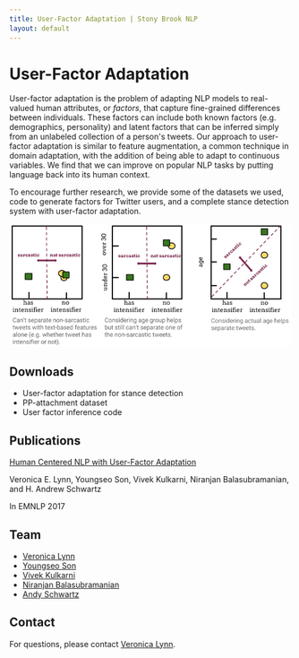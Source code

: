 ```yaml
---
title: User-Factor Adaptation | Stony Brook NLP
layout: default
---
```


# User-Factor Adaptation

User-factor adaptation is the problem of adapting NLP models to real-valued human attributes, or *factors*, that capture fine-grained differences between individuals. These factors can include both known factors (e.g. demographics, personality) and latent factors that can be inferred simply from an unlabeled collection of a person's tweets. Our approach to user-factor adaptation is similar to feature augmentation, a common technique in domain adaptation, with the addition of being able to adapt to continuous variables. We find that we can improve on popular NLP tasks by putting language back into its human context.

To encourage further research, we provide some of the datasets we used, code to generate factors for Twitter users, and a complete stance detection system with user-factor adaptation.


![User factors can allow for better separation of features.](images/motivation.png)


## Downloads

+ User-factor adaptation for stance detection
+ PP-attachment dataset
+ User factor inference code


## Publications

[Human Centered NLP with User-Factor Adaptation](#)

Veronica E. Lynn, Youngseo Son, Vivek Kulkarni, Niranjan Balasubramanian, and H. Andrew Schwartz

In EMNLP 2017

## Team

+ [Veronica Lynn](http://www.veronicaelynn.com)
+ [Youngseo Son](http://www3.cs.stonybrook.edu/~yson/)
+ [Vivek Kulkarni](http://viveksck.github.io/)
+ [Niranjan Balasubramanian](http://www3.cs.stonybrook.edu/~niranjan/)
+ [Andy Schwartz](http://www3.cs.stonybrook.edu/~has/)

## Contact

For questions, please contact [Veronica Lynn](mailto:velynn@cs.stonybrook.edu).
